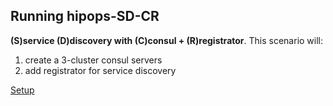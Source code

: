 ## Running hipops-SD-CR
**(S)service (D)discovery with (C)consul + (R)registrator**.
This scenario will:

1. create a 3-cluster consul servers
2. add registrator for service discovery

[Setup](https://github.com/aminjam/hipops/wiki/Getting-Started#running-hipops-sd-cr)
